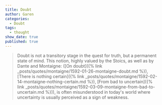 ```yaml
---
title: Doubt
author: Garen
categories:
  - Doubt
tags:
  - thought
show_date: true
published: true
---
```

> Doubt is not a transitory stage in the quest for truth, but a permanent state of mind. This notion, highly valued by the Stoics, as well as by Dante and Montaigne: ([On doubt]({% link _posts/quotes/montaigne/1592-01-26-montaigne-doubt.md %}), [There is nothing certain]({% link _posts/quotes/montaigne/1592-02-14-montaigne-nothing-certain.md %}), [From bad to uncertain]({% link _posts/quotes/montaigne/1592-03-09-montaigne-from-bad-to-uncertain.md %})), is often misunderstood in today's world where uncertainty is usually perceived as a sign of weakness.
